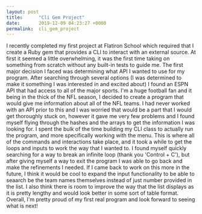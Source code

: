 ```yaml
---
layout: post
title:      "Cli Gem Project"
date:       2019-12-09 04:23:27 +0000
permalink:  cli_gem_project
---
```



I recently completed my first project at Flatiron School which required that I create a Ruby gem that provides a CLI to interact with an external source. At first it seemed a little overwhelming, it was the first time taking on something from scratch without any built-in tests to guide me. The first major decision I faced was determining what API I wanted to use for my program. After searching through several options (I was determined to make it something I was interested in and excited about) I found an ESPN API that had access to all of the major sports. I'm a huge football fan and it being in the thick of the NFL season, I decided to create a program that would give me information about all of the NFL teams. I had never worked with an API prior to this and I was worried that would be a part that I would get thoroughly stuck on, however it gave me very few problems and I found myself flying through the hashes and the arrays to get the information I was looking for. I spent the bulk of the time building my CLI class to actually run the program, and more specifically working with the menu. This is where all of the commands and interactions take place, and it took a while to get the loops and inputs to work the way that I wanted to. I found myself quickly searching for a way to break an infinite loop (thank you 'Control + C'), but after giving myself a way to exit the program I was able to go back and make the refinements I needed. If I came back to work on this more in the future, I think it would be cool to expand the input functionality to be able to seaarch be the team names themselves instead of just number provided in the list. I also think there is room to improve the way that the list displays as it is pretty lengthy and would look better in some sort of table format. Overall, I'm pretty proud of my first real program and look forward to seeing what is next!
